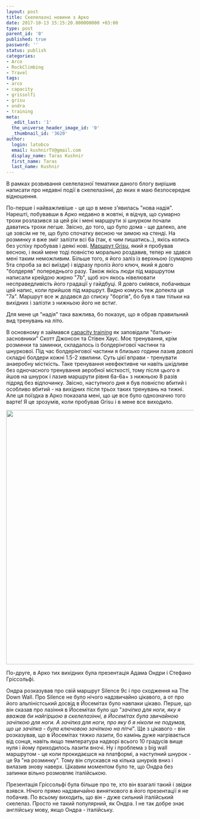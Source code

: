 ```yaml
---
layout: post
title: Скелелазні новини з Арко
date: 2017-10-13 15:15:20.000000000 +03:00
type: post
parent_id: '0'
published: true
password: ''
status: publish
categories:
- Arco
- RockClimbing
- Travel
tags:
- arco
- capacity
- grissolfi
- grisu
- ondra
- training
meta:
  _edit_last: '1'
  the_universe_header_image_id: '0'
  _thumbnail_id: '3620'
author:
  login: latobco
  email: kushnirTV@gmail.com
  display_name: Taras Kushnir
  first_name: Taras
  last_name: Kushnir
---
```

<p>В рамках розвивання скелелазної тематики даного блогу вирішив написати про недавні події в скелелазінні, до яких я маю безпосереднє відношення.</p>
<p>По-перше і найважливіше - це що в мене з'явилась "нова надія". Нарешті, побувавши в Арко недавно в жовтні, я відчув, що сумарно трохи розлазився за цей рік і мені маршрути зі шнурком почали даватись трохи легше. Звісно, до того, що було дома - ще далеко, але це зовсім не те, що було спочатку весною чи зимою на стенді. На розминку я вже зміг залізти всі 6а (так, є чим пишатись..), якісь колись без успіху пробував і деякі нові. <a href="http://jamming.com.ua/%d0%b0%d1%80%d0%ba%d0%be-%d0%ba%d0%be%d0%bb%d0%b8-%d1%81%d0%ba%d0%b5%d0%bb%d0%b5%d0%bb%d0%b0%d0%b7%d0%b8-%d0%bf%d0%be%d1%82%d1%80%d0%b0%d0%bf%d0%bb%d1%8f%d1%8e%d1%82%d1%8c-%d0%b2-%d1%80%d0%b0%d0%b9/">Маршрут Grisu</a>, який я пробував весною, і який мене тоді повністю морально роздавив, тепер не здався мені таким неможливим. Більше того, я його заліз із верхньою (сумарно 5та спроба за всі виїзди) і відразу проліз його ключ, який я довго "болдеряв" попереднього разу. Також якісь люди під маршрутом написали крейдою жирно "7b", щоб хоч якось нівелювати несправедливість його градації у гайдбуці. Я довго сміявся, побачивши цей напис, коли прийшов під маршрут. Видно комусь теж допекла ця "7а". Маршрут все ж додався до списку "боргів", бо був я там тільки на вихідних і залізти з нижньою його не встиг.</p>
<p>Для мене ця "надія" така важлива, бо показує, що я обрав правильний вид тренувань на літо.</p>
<p><!--more--></p>
<p>В основному я займався <a href="http://jamming.com.ua/%d1%82%d1%80%d0%b5%d0%bd%d1%83%d0%b2%d0%b0%d0%bd%d0%bd%d1%8f-%d0%b4%d0%bb%d1%8f-%d0%bd%d0%be%d0%b2%d0%be%d0%b3%d0%be-%d1%81%d0%ba%d0%b5%d0%bb%d0%b5%d0%bb%d0%b0%d0%b7%d1%96%d0%bd%d0%bd%d1%8f/">capacity training</a> як заповідали "батьки-засновники" Скотт Джонсон та Стівен Хаус. Моє тренування, крім розминки та заминки, складалось із болдерінгової частини та шнуркової. Під час болдерінгової частини я близько години лазив доволі складні болдери кожні 1.5-2 хвилини. Суть цієї вправи - тренувати анаеробну місткість. Таке тренування неефективне чи навіть шкідливе без одночасного тренування аеробної місткості, тому після цього я йшов на шнурок і лазив маршрути рівня 6a-6a+ з нижньою 8 разів підряд без відпочинку. Звісно, наступного дня я був повністю вбитий і особливо вбитий - на вихідних після трьох таких тренувань на тижні. Але ця поїздка в Арко показала мені, що це все було однозначно того варте! Я це зрозумів, коли пробував Grisu і в мене все виходило.</p>
<p><a href="http://jamming.com.ua/wp-content/uploads/2017/10/20170930_203759.jpg"><img class="aligncenter size-large wp-image-3616" src="{{ site.baseurl }}/assets/20170930_203759-1024x683.jpg" alt="" width="1024" height="683" /></a></p>
<p>По-друге, в Арко тих вихідних була презентація Адама Ондри і Стефано Гріссольфі.</p>
<p>Ондра розказував про свій маршрут Silence 9с і про сходження на The Down Wall. Про Silence не було нічого надзвичайно цікавого, а от про його альпіністський досвід в Йосемітах було навпаки цікаво. Перше, що він сказав про лазіння в Йосемітах було що "<em>зачіпка для ноги, яку я вважав би найгіршою в скелелазінні, в Йосемітах була звичайною зачіпкою для ноги. А зачіпка для ноги, про яку б я ніколи не подумав, що це зачіпка - була ключовою зачіпкою на пітчі</em>". Ще з цікавого - він розказував, що в Йосемітах тяжко лазити, бо камінь дуже нагрівається від сонця, навіть якщо температура надворі всього 10 градусів вище нуля і йому приходилось лазити вночі. Ну і проблема з big wall маршрутом - це коли прокидаєшся на платформі, а наступний шнурок - це 9а "на розминку". Тому він спускався на кілька шнурків вниз і вилазив знову наверх. Цікавим моментом було те, що Ондра без запинки вільно розмовляє італійською.</p>
<p>Презентація Гріссольфі була більше про те, хто він взагалі такий і звідки взявся. Нічого прямо надзвичайно виняткового в його презентації я не побачив. По всьому виходить, що він - дуже сильний італійський скелелаз. Просто не такий популярний, як Ондра. І не так добре знає англійську мову, якщо Ондра - італійську.</p>
<p>&nbsp;</p>
